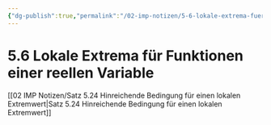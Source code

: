 ```yaml
---
{"dg-publish":true,"permalink":"/02-imp-notizen/5-6-lokale-extrema-fuer-funktionen-einer-reellen-variable/"}
---
```


# 5.6 Lokale Extrema für Funktionen einer reellen Variable
[[02 IMP Notizen/Satz 5.24 Hinreichende Bedingung für einen lokalen Extremwert\|Satz 5.24 Hinreichende Bedingung für einen lokalen Extremwert]]
